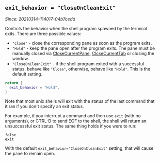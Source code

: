 ## `exit_behavior = "CloseOnCleanExit"`

*Since: 20210314-114017-04b7cedd*

Controls the behavior when the shell program spawned by the terminal exits.
There are three possible values:

* `"Close"` - close the corresponding pane as soon as the program exits.
* `"Hold"` - keep the pane open after the program exits. The pane must be manually closed via [CloseCurrentPane](../keyassignment/CloseCurrentPane.md), [CloseCurrentTab](../keyassignment/CloseCurrentTab.md) or closing the window.
* `"CloseOnCleanExit"` - if the shell program exited with a successful status, behave like `"Close"`, otherwise, behave like `"Hold"`.  This is the default setting.

```lua
return {
  exit_behavior = "Hold",
}
```

Note that most unix shells will exit with the status of the last command that
it ran if you don't specify an exit status.

For example, if you interrupt a command and then use `exit` (with no arguments), or
CTRL-D to send EOF to the shell, the shell will return an unsuccessful exit
status.  The same thing holds if you were to run:

```
false
exit
```

With the default `exit_behavior="CloseOnCleanExit"` setting, that will cause
the pane to remain open.

